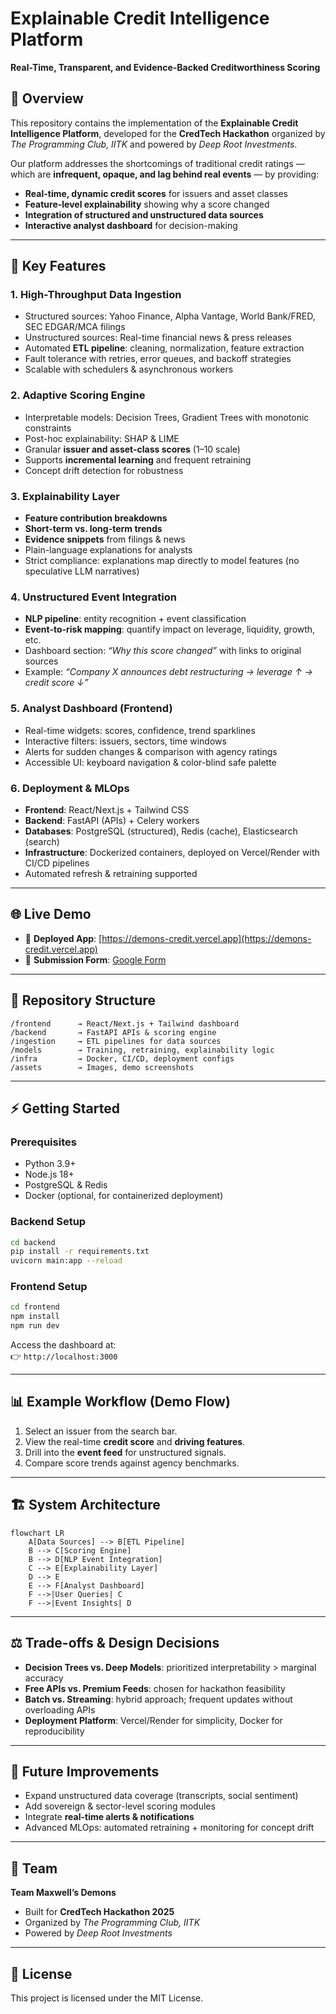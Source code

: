 # Explainable Credit Intelligence Platform  
**Real-Time, Transparent, and Evidence-Backed Creditworthiness Scoring**



## 📌 Overview  
This repository contains the implementation of the **Explainable Credit Intelligence Platform**, developed for the **CredTech Hackathon** organized by *The Programming Club, IITK* and powered by *Deep Root Investments*.  

Our platform addresses the shortcomings of traditional credit ratings — which are **infrequent, opaque, and lag behind real events** — by providing:  

- **Real-time, dynamic credit scores** for issuers and asset classes  
- **Feature-level explainability** showing why a score changed  
- **Integration of structured and unstructured data sources**  
- **Interactive analyst dashboard** for decision-making  

---

## 🔑 Key Features  

### 1. High-Throughput Data Ingestion  
- Structured sources: Yahoo Finance, Alpha Vantage, World Bank/FRED, SEC EDGAR/MCA filings  
- Unstructured sources: Real-time financial news & press releases  
- Automated **ETL pipeline**: cleaning, normalization, feature extraction  
- Fault tolerance with retries, error queues, and backoff strategies  
- Scalable with schedulers & asynchronous workers  

### 2. Adaptive Scoring Engine  
- Interpretable models: Decision Trees, Gradient Trees with monotonic constraints  
- Post-hoc explainability: SHAP & LIME  
- Granular **issuer and asset-class scores** (1–10 scale)  
- Supports **incremental learning** and frequent retraining  
- Concept drift detection for robustness  

### 3. Explainability Layer  
- **Feature contribution breakdowns**  
- **Short-term vs. long-term trends**  
- **Evidence snippets** from filings & news  
- Plain-language explanations for analysts  
- Strict compliance: explanations map directly to model features (no speculative LLM narratives)  

### 4. Unstructured Event Integration  
- **NLP pipeline**: entity recognition + event classification  
- **Event-to-risk mapping**: quantify impact on leverage, liquidity, growth, etc.  
- Dashboard section: *“Why this score changed”* with links to original sources  
- Example: *“Company X announces debt restructuring → leverage ↑ → credit score ↓”*  

### 5. Analyst Dashboard (Frontend)  
- Real-time widgets: scores, confidence, trend sparklines  
- Interactive filters: issuers, sectors, time windows  
- Alerts for sudden changes & comparison with agency ratings  
- Accessible UI: keyboard navigation & color-blind safe palette  

### 6. Deployment & MLOps  
- **Frontend**: React/Next.js + Tailwind CSS  
- **Backend**: FastAPI (APIs) + Celery workers  
- **Databases**: PostgreSQL (structured), Redis (cache), Elasticsearch (search)  
- **Infrastructure**: Dockerized containers, deployed on Vercel/Render with CI/CD pipelines  
- Automated refresh & retraining supported  

---

## 🌐 Live Demo  
- 🔗 **Deployed App**: [https://demons-credit.vercel.app](https://demons-credit.vercel.app)  
- 🔗 **Submission Form**: [Google Form](https://forms.gle/MDDpymgk9zWYvAdDA)  

---

## 📂 Repository Structure
```
/frontend      → React/Next.js + Tailwind dashboard  
/backend       → FastAPI APIs & scoring engine  
/ingestion     → ETL pipelines for data sources  
/models        → Training, retraining, explainability logic  
/infra         → Docker, CI/CD, deployment configs  
/assets        → Images, demo screenshots  
```

---

## ⚡ Getting Started  

### Prerequisites  
- Python 3.9+  
- Node.js 18+  
- PostgreSQL & Redis  
- Docker (optional, for containerized deployment)  

### Backend Setup  
```bash
cd backend
pip install -r requirements.txt
uvicorn main:app --reload
```

### Frontend Setup  
```bash
cd frontend
npm install
npm run dev
```

Access the dashboard at:  
👉 `http://localhost:3000`

---

## 📊 Example Workflow (Demo Flow)
1. Select an issuer from the search bar.  
2. View the real-time **credit score** and **driving features**.  
3. Drill into the **event feed** for unstructured signals.  
4. Compare score trends against agency benchmarks.  

---

## 🏗️ System Architecture  

```mermaid
flowchart LR
    A[Data Sources] --> B[ETL Pipeline]
    B --> C[Scoring Engine]
    B --> D[NLP Event Integration]
    C --> E[Explainability Layer]
    D --> E
    E --> F[Analyst Dashboard]
    F -->|User Queries| C
    F -->|Event Insights| D
```

---

## ⚖️ Trade-offs & Design Decisions  
- **Decision Trees vs. Deep Models**: prioritized interpretability > marginal accuracy  
- **Free APIs vs. Premium Feeds**: chosen for hackathon feasibility  
- **Batch vs. Streaming**: hybrid approach; frequent updates without overloading APIs  
- **Deployment Platform**: Vercel/Render for simplicity, Docker for reproducibility  

---

## 🚀 Future Improvements  
- Expand unstructured data coverage (transcripts, social sentiment)  
- Add sovereign & sector-level scoring modules  
- Integrate **real-time alerts & notifications**  
- Advanced MLOps: automated retraining + monitoring for concept drift  

---

## 🤝 Team  
**Team Maxwell’s Demons**  
- Built for **CredTech Hackathon 2025**  
- Organized by *The Programming Club, IITK*  
- Powered by *Deep Root Investments*  

---

## 📜 License  
This project is licensed under the MIT License.  

